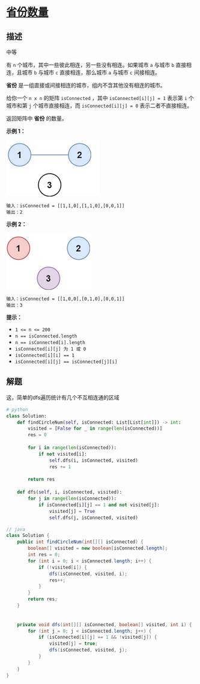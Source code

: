 # [省份数量](https://leetcode-cn.com/problems/number-of-provinces/)

## 描述

中等

有 `n` 个城市，其中一些彼此相连，另一些没有相连。如果城市 `a` 与城市 `b` 直接相连，且城市 `b` 与城市 `c` 直接相连，那么城市 `a` 与城市 `c` 间接相连。

**省份** 是一组直接或间接相连的城市，组内不含其他没有相连的城市。

给你一个 `n x n` 的矩阵 `isConnected` ，其中 `isConnected[i][j] = 1` 表示第 `i` 个城市和第 `j` 个城市直接相连，而 `isConnected[i][j] = 0` 表示二者不直接相连。

返回矩阵中 **省份** 的数量。

 

**示例 1：**

<div align="left"><img src="img/547.png" align=center /> </div>

```
输入：isConnected = [[1,1,0],[1,1,0],[0,0,1]]
输出：2
```

**示例 2：**

<div align="left"><img src="img/547_1.png" align=center /> </div>

```
输入：isConnected = [[1,0,0],[0,1,0],[0,0,1]]
输出：3
```

**提示：**

- `1 <= n <= 200`
- `n == isConnected.length`
- `n == isConnected[i].length`
- `isConnected[i][j] 为 1 或 0`
- `isConnected[i][i] == 1`
- `isConnected[i][j] == isConnected[j][i]`

## 解题

这，简单的dfs遍历统计有几个不互相连通的区域

```python
# python
class Solution:
    def findCircleNum(self, isConnected: List[List[int]]) -> int:
        visited = [False for _ in range(len(isConnected))]
        res = 0

        for i in range(len(isConnected)):
            if not visited[i]:
                self.dfs(i, isConnected, visited)
                res += 1

        return res

    def dfs(self, i, isConnected, visited):
        for j in range(len(isConnected)):
            if isConnected[i][j] == 1 and not visited[j]:
                visited[j] = True
                self.dfs(j, isConnected, visited)
```

```java
// java
class Solution {
    public int findCircleNum(int[][] isConnected) {
        boolean[] visited = new boolean[isConnected.length];
        int res = 0;
        for (int i = 0; i < isConnected.length; i++) {
            if (!visited[i]) {
                dfs(isConnected, visited, i);
                res++;
            }
        }
        return res;
    }


    private void dfs(int[][] isConnected, boolean[] visited, int i) {
        for (int j = 0; j < isConnected.length; j++) {
            if (isConnected[i][j] == 1 && !visited[j]) {
                visited[j] = true;
                dfs(isConnected, visited, j);
            }
        }
    }
}
```

